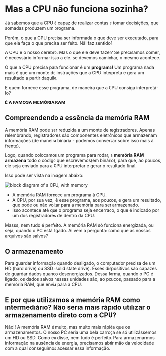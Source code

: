 # Mas a CPU não funciona sozinha?

Já sabemos que a CPU é capaz de realizar contas e tomar decisições, que somadas produzem um programa.

Porém, o que a CPU precisa ser informada o que deve ser executado, para que ela faça o que precisa ser feito. Nãi faz sentido?

A CPU é o nosso cérebro. Mas o que ele deve fazer? Se precisamos comer, é necessário informar isso a ele. se devemos caminhar, o mesmo acontece.

O que a CPU precisa para funcionar é um **programa!** Um programa nada mais é que um monte de instruções que a CPU interpreta e gera um resultado a partir daquilo.

E quem fornece esse programa, de maneira que a CPU consiga interpretá-lo?

**É A FAMOSA MEMÓRIA RAM**

## Compreendendo a essência da memória RAM

A memória RAM pode ser reduzida a um monte de registradores. Apenas relembrando, registradores são componentes eletrônicos que armazenam informações (de maneira binária - podemos conversar sobre isso mais à frente).

Logo, quando colocamos um programa para rodar, a **memória RAM armazena** todo o código que escrevemos(em binário), para que, ao poucos, ele seja enviado para a CPU interpretar e gerar o resultado final.

Isso pode ser vista na imagem abaixo:

![block diagram of a CPU, with memory](https://user-images.githubusercontent.com/67838782/159732907-682d1570-c59b-45e3-8101-0b0749ff486e.png)

- A memória RAM fornece um programa à CPU.
- A CPU, por sua vez, lê esse programa, aos poucos, e gera um resultado, que pode ou não voltar para a memória para ser armazenado.
- Isso acontece até que o programa seja encerrado, o que é indicado por um dos registradores de dentro da CPU.

Masss, nem tudo é perfeito. A memória RAM só funciona energizada, ou seja, quando o PC está ligado.
Ai vem a pergunta: como que as nossos arquivos são salvos?

## O armazenamento

Para guardar informação quando desligado, o computador precisa de um HD (hard drive) ou SSD (solid state drive).
Esses dispositivos são capazes de guardar dados quando desenergizados.
Dessa forma, quando o PC é ligado, os dados salvos nessas unidades são, ao poucos, passado para a memória RAM, que envia para a CPU.

## E por que utilizamos a memória RAM como intermediário? Não seria mais rápido utilizar o armazenamento direto com a CPU?

Não!! A memória RAM é muito, mas muito mais rápida que os armazenamentos. O nosso PC seria uma bela carroça se só utilizássemos um HD ou SSD.
Como eu disse, nem tudo é perfeito. Para armazenarmos informação na ausência de energia, precisamos abrir mão da velocidade com a qual conseguimos acessar essa informação.
